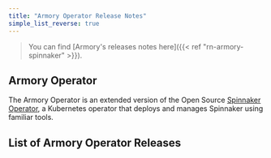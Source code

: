 ```yaml
---
title: "Armory Operator Release Notes"
simple_list_reverse: true
---
```


> You can find [Armory's releases notes here]({{< ref "rn-armory-spinnaker" >}}).

## Armory Operator

The Armory Operator is an extended version of the Open Source [Spinnaker Operator](https://www.armory.io/blog/spinnaker-operator/), a Kubernetes operator that deploys and manages Spinnaker using familiar tools.

## List of Armory Operator Releases

<!-- Hugo/docsy auto generates a list of the child pages here. The front matter configures it to go from newest to oldest --!>
